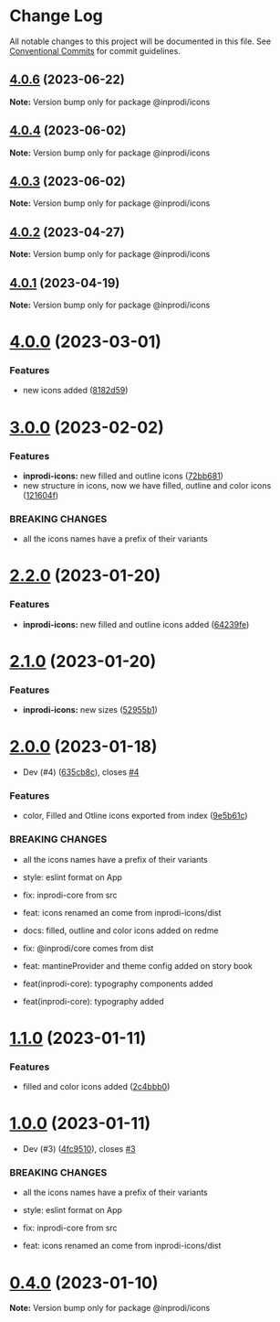 # Change Log

All notable changes to this project will be documented in this file.
See [Conventional Commits](https://conventionalcommits.org) for commit guidelines.

## [4.0.6](https://github.com/inprodiwebstudio/inprodi-ui/compare/v4.0.5...v4.0.6) (2023-06-22)

**Note:** Version bump only for package @inprodi/icons






## [4.0.4](https://github.com/inprodiwebstudio/inprodi-ui/compare/v4.0.3...v4.0.4) (2023-06-02)

**Note:** Version bump only for package @inprodi/icons





## [4.0.3](https://github.com/inprodiwebstudio/inprodi-ui/compare/v4.0.2...v4.0.3) (2023-06-02)

**Note:** Version bump only for package @inprodi/icons






## [4.0.2](https://github.com/inprodiwebstudio/inprodi-ui/compare/v4.0.1...v4.0.2) (2023-04-27)

**Note:** Version bump only for package @inprodi/icons






## [4.0.1](https://github.com/inprodiwebstudio/inprodi-ui/compare/v4.0.0...v4.0.1) (2023-04-19)

**Note:** Version bump only for package @inprodi/icons






# [4.0.0](https://github.com/inprodiwebstudio/inprodi-ui/compare/v3.0.0...v4.0.0) (2023-03-01)


### Features

* new icons added ([8182d59](https://github.com/inprodiwebstudio/inprodi-ui/commit/8182d59be58ac3d643cd985c7fc76f9ebcf5b952))






# [3.0.0](https://github.com/inprodiwebstudio/inprodi-ui/compare/v2.2.0...v3.0.0) (2023-02-02)


### Features

* **inprodi-icons:** new filled and outline icons ([72bb681](https://github.com/inprodiwebstudio/inprodi-ui/commit/72bb6817acca4d6693205be2bf436b00687e5a81))
* new structure in icons, now we have filled, outline and color icons ([121604f](https://github.com/inprodiwebstudio/inprodi-ui/commit/121604fd6d73d076a4f681dc4b0fa00f97314e51))


### BREAKING CHANGES

* all the icons names have a prefix of their variants






# [2.2.0](https://github.com/inprodiwebstudio/inprodi-ui/compare/v2.1.0...v2.2.0) (2023-01-20)


### Features

* **inprodi-icons:** new filled and outline icons added ([64239fe](https://github.com/inprodiwebstudio/inprodi-ui/commit/64239fe13421121c317cfc9b3f4bbd546f2ab961))





# [2.1.0](https://github.com/inprodiwebstudio/inprodi-ui/compare/v2.0.1...v2.1.0) (2023-01-20)


### Features

* **inprodi-icons:** new sizes ([52955b1](https://github.com/inprodiwebstudio/inprodi-ui/commit/52955b1578717c4f576617316f25ce970d1e4656))





# [2.0.0](https://github.com/inprodiwebstudio/inprodi-ui/compare/v1.1.0...v2.0.0) (2023-01-18)


* Dev (#4) ([635cb8c](https://github.com/inprodiwebstudio/inprodi-ui/commit/635cb8c403fe2be68ffde4a2481ce85c10feb702)), closes [#4](https://github.com/inprodiwebstudio/inprodi-ui/issues/4)


### Features

* color, Filled and Otline icons exported from index ([9e5b61c](https://github.com/inprodiwebstudio/inprodi-ui/commit/9e5b61c9cca4f1b5872f06f134416e4445b073e7))


### BREAKING CHANGES

* all the icons names have a prefix of their variants

* style: eslint format on App

* fix: inprodi-core from src

* feat: icons renamed an come from inprodi-icons/dist

* docs: filled, outline and color icons added on redme

* fix: @inprodi/core comes from dist

* feat: mantineProvider and theme config added on story book

* feat(inprodi-core): typography components added

* feat(inprodi-core): typography added






# [1.1.0](https://github.com/inprodiwebstudio/inprodi-ui/compare/v1.0.1...v1.1.0) (2023-01-11)


### Features

* filled and color icons added ([2c4bbb0](https://github.com/inprodiwebstudio/inprodi-ui/commit/2c4bbb0606b29bd13d1ead6381c1048127bc4721))





# [1.0.0](https://github.com/inprodiwebstudio/inprodi-ui/compare/v0.4.0...v1.0.0) (2023-01-11)


* Dev (#3) ([4fc9510](https://github.com/inprodiwebstudio/inprodi-ui/commit/4fc9510367c31137c2cf7121f7d78398e6275693)), closes [#3](https://github.com/inprodiwebstudio/inprodi-ui/issues/3)


### BREAKING CHANGES

* all the icons names have a prefix of their variants

* style: eslint format on App

* fix: inprodi-core from src

* feat: icons renamed an come from inprodi-icons/dist






# [0.4.0](https://github.com/inprodiwebstudio/inprodi-ui/compare/v0.3.0...v0.4.0) (2023-01-10)

**Note:** Version bump only for package @inprodi/icons
